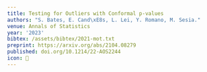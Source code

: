```yaml
---
title: Testing for Outliers with Conformal p-values
authors: "S. Bates, E. Cand\xE8s, L. Lei, Y. Romano, M. Sesia."
venue: Annals of Statistics
year: '2023'
bibtex: /assets/bibtex/2021-mot.txt
preprint: https://arxiv.org/abs/2104.08279
published: doi.org/10.1214/22-AOS2244
icon: 🎯
---
```

